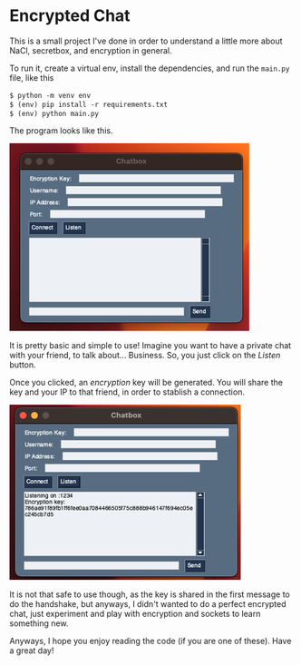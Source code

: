 # Encrypted Chat
This is a small project I've done in order to understand a little more about NaCl, secretbox, and encryption in general.

To run it, create a virtual env, install the dependencies, and run the `main.py` file, like this
```
$ python -m venv env
$ (env) pip install -r requirements.txt
$ (env) python main.py
```

The program looks like this.

![First screenshot](image.png)

It is pretty basic and simple to use!
Imagine you want to have a private chat with your friend, to talk about... Business. So, you just click on the _Listen_ button.

Once you clicked, an _encryption_ key will be generated. You will share the key and your IP to that friend, in order to stablish a connection.

![Second screenshot](image-1.png)

It is not that safe to use though, as the key is shared in the first message to do the handshake, but anyways, I didn't wanted to do a perfect encrypted chat, just experiment and play with encryption and sockets to learn something new.

Anyways, I hope you enjoy reading the code (if you are one of these). Have a great day!
